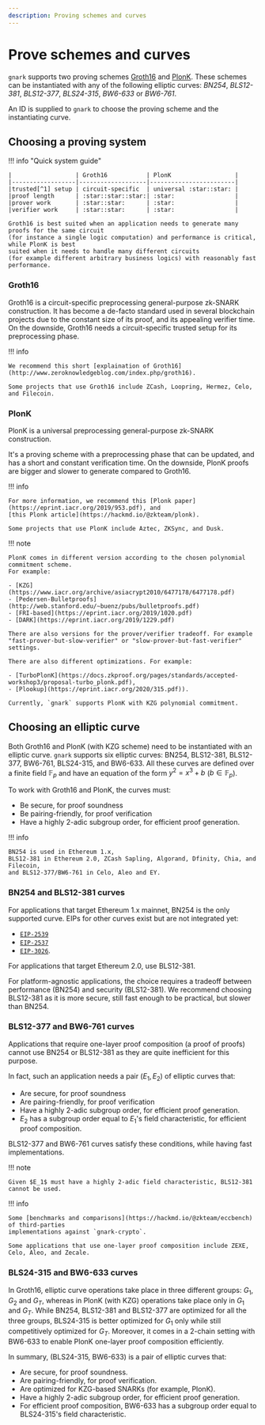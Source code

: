 ```yaml
---
description: Proving schemes and curves
---
```


# Prove schemes and curves

`gnark` supports two proving schemes [Groth16](https://eprint.iacr.org/2016/260.pdf) and
[PlonK](https://eprint.iacr.org/2019/953.pdf). These schemes can be instantiated with any of the
following elliptic curves: *BN254*, *BLS12-381*, *BLS12-377*, *BLS24-315*, *BW6-633* or *BW6-761*.

An ID is supplied to `gnark` to choose the proving scheme and the instantiating curve.

## Choosing a proving system

!!! info "Quick system guide"

    |                  | Groth16           | PlonK                  |
    |------------------|-------------------|------------------------|
    |trusted[^1] setup | circuit-specific  | universal :star::star: |
    |proof length      | :star::star::star:| :star:                 |
    |prover work       | :star::star:      | :star:                 |
    |verifier work     | :star::star:      | :star:                 |

    Groth16 is best suited when an application needs to generate many proofs for the same circuit
    (for instance a single logic computation) and performance is critical, while PlonK is best
    suited when it needs to handle many different circuits
    (for example different arbitrary business logics) with reasonably fast performance.

### Groth16

Groth16 is a circuit-specific preprocessing general-purpose zk-SNARK construction. It has become
a de-facto standard used in several blockchain projects due to the constant size of its proof, and
its appealing verifier time. On the downside, Groth16 needs a circuit-specific trusted setup for its
preprocessing phase.

!!! info

    We recommend this short [explaination of Groth16](http://www.zeroknowledgeblog.com/index.php/groth16).

    Some projects that use Groth16 include ZCash, Loopring, Hermez, Celo, and Filecoin.

### PlonK

PlonK is a universal preprocessing general-purpose zk-SNARK construction.

It's a proving scheme with a preprocessing phase that can be updated, and has a short and
constant verification time. On the downside, PlonK proofs are bigger and slower to generate compared
to Groth16.

!!! info

    For more information, we recommend this [Plonk paper](https://eprint.iacr.org/2019/953.pdf), and
    [this Plonk article](https://hackmd.io/@zkteam/plonk).

    Some projects that use PlonK include Aztec, ZKSync, and Dusk.

!!! note

    PlonK comes in different version according to the chosen polynomial commitment scheme.
    For example:

    - [KZG](https://www.iacr.org/archive/asiacrypt2010/6477178/6477178.pdf)
    - [Pedersen-Bulletproofs](http://web.stanford.edu/~buenz/pubs/bulletproofs.pdf)
    - [FRI-based](https://eprint.iacr.org/2019/1020.pdf)
    - [DARK](https://eprint.iacr.org/2019/1229.pdf)

    There are also versions for the prover/verifier tradeoff. For example
    "fast-prover-but-slow-verifier" or "slow-prover-but-fast-verifier" settings.

    There are also different optimizations. For example:

    - [TurboPlonK](https://docs.zkproof.org/pages/standards/accepted-workshop3/proposal-turbo_plonk.pdf),
    - [Plookup](https://eprint.iacr.org/2020/315.pdf)).

    Currently, `gnark` supports PlonK with KZG polynomial commitment.

## Choosing an elliptic curve

Both Groth16 and PlonK (with KZG scheme) need to be instantiated with an elliptic curve.
`gnark` supports six elliptic curves: BN254, BLS12-381, BLS12-377, BW6-761, BLS24-315, and BW6-633.
All these curves are defined over a finite field $\mathbb{F}_p$ and have an equation of the form
$y^2=x^3+b$ ($b\in \mathbb{F}_p$).

To work with Groth16 and PlonK, the curves must:

- Be secure, for proof soundness
- Be pairing-friendly, for proof verification
- Have a highly 2-adic subgroup order, for efficient proof generation.

!!! info

    BN254 is used in Ethereum 1.x,
    BLS12-381 in Ethereum 2.0, ZCash Sapling, Algorand, Dfinity, Chia, and Filecoin,
    and BLS12-377/BW6-761 in Celo, Aleo and EY.

### BN254 and BLS12-381 curves

For applications that target Ethereum 1.x mainnet, BN254 is the only supported curve. EIPs for other
curves exist but are not integrated yet:

- [`EIP-2539`](https://eips.ethereum.org/EIPS/eip-2539)
- [`EIP-2537`](https://eips.ethereum.org/EIPS/eip-2537)
- [`EIP-3026`](https://eips.ethereum.org/EIPS/eip-3026).

For applications that target Ethereum 2.0, use BLS12-381.

For platform-agnostic applications, the choice requires a tradeoff between performance
(BN254) and security (BLS12-381). We recommend choosing BLS12-381 as it is more secure, still fast
enough to be practical, but slower than BN254.

### BLS12-377 and BW6-761 curves

Applications that require one-layer proof composition (a proof of proofs) cannot use BN254 or
BLS12-381 as they are quite inefficient for this purpose.

In fact, such an application needs a pair ($E_1, E_2$) of elliptic curves that:

- Are secure, for proof soundness
- Are pairing-friendly, for proof verification
- Have a highly 2-adic subgroup order, for efficient proof generation.
- $E_2$ has a subgroup order equal to $E_1$'s field characteristic, for efficient proof composition.

BLS12-377 and BW6-761 curves satisfy these conditions, while having fast implementations.

!!! note

    Given $E_1$ must have a highly 2-adic field characteristic, BLS12-381 cannot be used.

!!! info

    Some [benchmarks and comparisons](https://hackmd.io/@zkteam/eccbench) of third-parties
    implementations against `gnark-crypto`.

    Some applications that use one-layer proof composition include ZEXE, Celo, Aleo, and Zecale.

### BLS24-315 and BW6-633 curves

In Groth16, elliptic curve operations take place in three different groups: $G_1$, $G_2$ and $G_T$, whereas in
PlonK (with KZG) operations take place only in $G_1$ and $G_T$. While BN254, BLS12-381 and BLS12-377 are optimized
for all the three groups, BLS24-315 is better optimized for $G_1$ only while still competitively optimized for $G_T$.
Moreover, it comes in a 2-chain setting with BW6-633 to enable PlonK one-layer proof composition efficiently.

In summary, (BLS24-315, BW6-633) is a pair of elliptic curves that:

- Are secure, for proof soundness.
- Are pairing-friendly, for proof verification.
- Are optimized for KZG-based SNARKs (for example, PlonK).
- Have a highly 2-adic subgroup order, for efficient proof generation.
- For efficient proof composition, BW6-633 has a subgroup order equal to BLS24-315's field characteristic.

